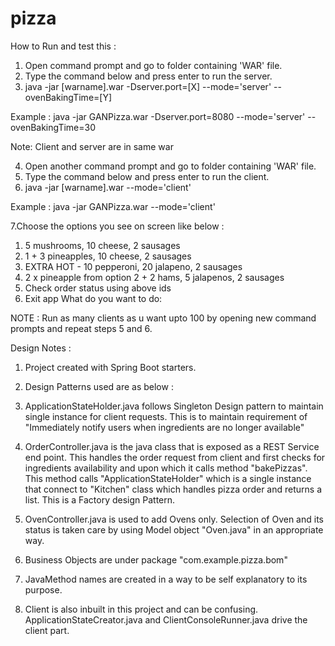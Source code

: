 # pizza

How to Run and test this :

1. Open command prompt and go to folder containing 'WAR' file.
2. Type the command below and press enter to run the server.
3. java -jar [warname].war -Dserver.port=[X] --mode='server' --ovenBakingTime=[Y]

Example : java -jar GANPizza.war -Dserver.port=8080 --mode='server' --ovenBakingTime=30

Note: Client and server are in same war

4. Open another command prompt and go to folder containing 'WAR' file.
5. Type the command below and press enter to run the client.
6. java -jar [warname].war --mode='client'

Example : java -jar GANPizza.war --mode='client'

7.Choose the options you see on screen like below :

1. 5 mushrooms, 10 cheese, 2 sausages
2. 1 + 3 pineapples, 10 cheese, 2 sausages
3. EXTRA HOT - 10 pepperoni, 20 jalapeno, 2 sausages
4. 2 x pineapple from option 2 + 2 hams, 5 jalapenos, 2 sausages
5. Check order status using above ids
6. Exit app
What do you want to do: 

NOTE : Run as many clients as u want upto 100 by opening new command prompts and repeat steps 5 and 6.


Design Notes :

1. Project created with Spring Boot starters.

2. Design Patterns used are as below :

3. ApplicationStateHolder.java follows Singleton Design pattern to maintain single instance for client requests. This is to maintain requirement of "Immediately notify users when ingredients are no longer available"

4. OrderController.java is the java class that is exposed as a REST Service end point. This handles the order request from client and first checks for ingredients availability and upon which it calls method "bakePizzas". This method calls "ApplicationStateHolder" which is a single instance that connect to "Kitchen" class which handles pizza order and returns a list. This is a Factory design Pattern.

5. OvenController.java is used to add Ovens only. Selection of Oven and its status is taken care by using Model object "Oven.java" in an appropriate way.

6. Business Objects are under package "com.example.pizza.bom"

7. JavaMethod names are created in a way to be self explanatory to its purpose.

8. Client is also inbuilt in this project and can be confusing. ApplicationStateCreator.java and ClientConsoleRunner.java drive the client part.
